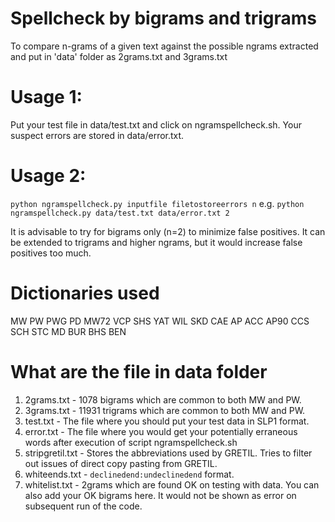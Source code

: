 # Spellcheck by bigrams and trigrams

To compare n-grams of a given text against the possible ngrams extracted and put in 'data' folder as 2grams.txt and 3grams.txt

# Usage 1:
Put your test file in data/test.txt and click on ngramspellcheck.sh.
Your suspect errors are stored in data/error.txt.

# Usage 2:
`python ngramspellcheck.py inputfile filetostoreerrors n`
e.g.
`python ngramspellcheck.py data/test.txt data/error.txt 2`

It is advisable to try for bigrams only (n=2) to minimize false positives.
It can be extended to trigrams and higher ngrams, but it would increase false positives too much.

# Dictionaries used
MW PW PWG PD MW72 VCP SHS YAT WIL SKD CAE AP ACC AP90 CCS SCH STC MD BUR BHS BEN

# What are the file in data folder

1. 2grams.txt - 1078 bigrams which are common to both MW and PW.
2. 3grams.txt - 11931 trigrams which are common to both MW and PW.
3. test.txt - The file where you should put your test data in SLP1 format.
4. error.txt - The file where you would get your potentially erraneous words after execution of script ngramspellcheck.sh
5. stripgretil.txt - Stores the abbreviations used by GRETIL. Tries to filter out issues of direct copy pasting from GRETIL.
6. whiteends.txt - `declinedend:undeclinedend` format.
7. whitelist.txt - 2grams which are found OK on testing with data. You can also add your OK bigrams here. It would not be shown as error on subsequent run of the code.
